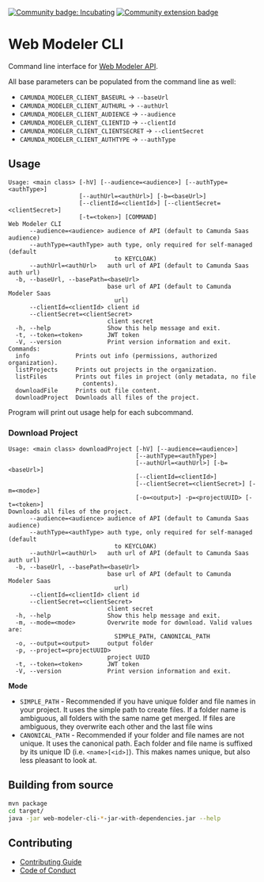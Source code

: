 [![Community badge: Incubating](https://img.shields.io/badge/Lifecycle-Incubating-blue)](https://github.com/Camunda-Community-Hub/community/blob/main/extension-lifecycle.md#incubating-)
[![Community extension badge](https://img.shields.io/badge/Community%20Extension-An%20open%20source%20community%20maintained%20project-FF4700)](https://github.com/camunda-community-hub/community)

# Web Modeler CLI

Command line interface for [Web Modeler API](https://docs.camunda.io/docs/apis-clients/web-modeler-api/).

All base parameters can be populated from the command line as well:

* `CAMUNDA_MODELER_CLIENT_BASEURL` -> `--baseUrl`
* `CAMUNDA_MODELER_CLIENT_AUTHURL` -> `--authUrl`
* `CAMUNDA_MODELER_CLIENT_AUDIENCE` -> `--audience`
* `CAMUNDA_MODELER_CLIENT_CLIENTID` -> `--clientId`
* `CAMUNDA_MODELER_CLIENT_CLIENTSECRET` -> `--clientSecret`
* `CAMUNDA_MODELER_CLIENT_AUTHTYPE` -> `--authType`

## Usage

```
Usage: <main class> [-hV] [--audience=<audience>] [--authType=<authType>]
                    [--authUrl=<authUrl>] [-b=<baseUrl>]
                    [--clientId=<clientId>] [--clientSecret=<clientSecret>]
                    [-t=<token>] [COMMAND]
Web Modeler CLI
      --audience=<audience> audience of API (default to Camunda Saas audience)
      --authType=<authType> auth type, only required for self-managed (default
                              to KEYCLOAK)
      --authUrl=<authUrl>   auth url of API (default to Camunda Saas auth url)
  -b, --baseUrl, --basePath=<baseUrl>
                            base url of API (default to Camunda Modeler Saas
                              url)
      --clientId=<clientId> client id
      --clientSecret=<clientSecret>
                            client secret
  -h, --help                Show this help message and exit.
  -t, --token=<token>       JWT token
  -V, --version             Print version information and exit.
Commands:
  info             Prints out info (permissions, authorized organization).
  listProjects     Prints out projects in the organization.
  listFiles        Prints out files in project (only metadata, no file
                     contents).
  downloadFile     Prints out file content.
  downloadProject  Downloads all files of the project.

```

Program will print out usage help for each subcommand.

### Download Project

```
Usage: <main class> downloadProject [-hV] [--audience=<audience>]
                                    [--authType=<authType>]
                                    [--authUrl=<authUrl>] [-b=<baseUrl>]
                                    [--clientId=<clientId>]
                                    [--clientSecret=<clientSecret>] [-m=<mode>]
                                    [-o=<output>] -p=<projectUUID> [-t=<token>]
Downloads all files of the project.
      --audience=<audience> audience of API (default to Camunda Saas audience)
      --authType=<authType> auth type, only required for self-managed (default
                              to KEYCLOAK)
      --authUrl=<authUrl>   auth url of API (default to Camunda Saas auth url)
  -b, --baseUrl, --basePath=<baseUrl>
                            base url of API (default to Camunda Modeler Saas
                              url)
      --clientId=<clientId> client id
      --clientSecret=<clientSecret>
                            client secret
  -h, --help                Show this help message and exit.
  -m, --mode=<mode>         Overwrite mode for download. Valid values are:
                              SIMPLE_PATH, CANONICAL_PATH
  -o, --output=<output>     output folder
  -p, --project=<projectUUID>
                            project UUID
  -t, --token=<token>       JWT token
  -V, --version             Print version information and exit.

```

**Mode**

* `SIMPLE_PATH` - Recommended if you have unique folder and file names in your project. It uses the simple path to
  create files. If a folder name is ambiguous, all folders with the same name get merged. If files are ambiguous, they
  overwrite each other and the last file wins
* `CANONICAL_PATH` - Recommended if your folder and file names are not unique. It uses the canonical path. Each folder
  and file name is suffixed by its unique ID (i.e. `<name>[<id>]`). This makes names unique, but also less pleasant to
  look at.

## Building from source

```sh
mvn package
cd target/
java -jar web-modeler-cli-*-jar-with-dependencies.jar --help
```

## Contributing

* [Contributing Guide](./CONTRIBUTING.md)
* [Code of Conduct](./CODE_OF_CONDUCT.md)
